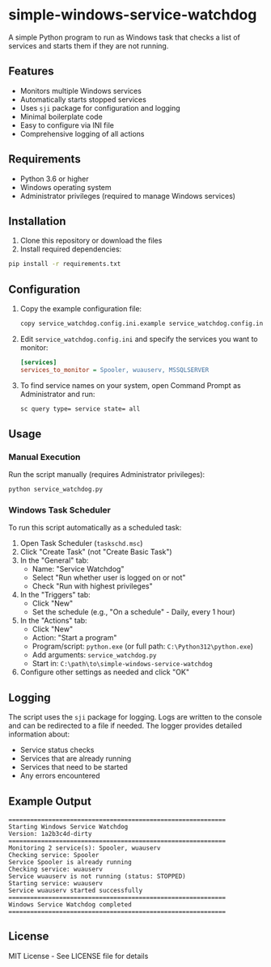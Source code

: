 # simple-windows-service-watchdog

A simple Python program to run as Windows task that checks a list of services and starts them if they are not running.

## Features

- Monitors multiple Windows services
- Automatically starts stopped services
- Uses `sji` package for configuration and logging
- Minimal boilerplate code
- Easy to configure via INI file
- Comprehensive logging of all actions

## Requirements

- Python 3.6 or higher
- Windows operating system
- Administrator privileges (required to manage Windows services)

## Installation

1. Clone this repository or download the files
2. Install required dependencies:

```bash
pip install -r requirements.txt
```

## Configuration

1. Copy the example configuration file:
   ```bash
   copy service_watchdog.config.ini.example service_watchdog.config.ini
   ```

2. Edit `service_watchdog.config.ini` and specify the services you want to monitor:
   ```ini
   [services]
   services_to_monitor = Spooler, wuauserv, MSSQLSERVER
   ```

3. To find service names on your system, open Command Prompt as Administrator and run:
   ```cmd
   sc query type= service state= all
   ```

## Usage

### Manual Execution

Run the script manually (requires Administrator privileges):

```bash
python service_watchdog.py
```

### Windows Task Scheduler

To run this script automatically as a scheduled task:

1. Open Task Scheduler (`taskschd.msc`)
2. Click "Create Task" (not "Create Basic Task")
3. In the "General" tab:
   - Name: "Service Watchdog"
   - Select "Run whether user is logged on or not"
   - Check "Run with highest privileges"
4. In the "Triggers" tab:
   - Click "New"
   - Set the schedule (e.g., "On a schedule" - Daily, every 1 hour)
5. In the "Actions" tab:
   - Click "New"
   - Action: "Start a program"
   - Program/script: `python.exe` (or full path: `C:\Python312\python.exe`)
   - Add arguments: `service_watchdog.py`
   - Start in: `C:\path\to\simple-windows-service-watchdog`
6. Configure other settings as needed and click "OK"

## Logging

The script uses the `sji` package for logging. Logs are written to the console and can be redirected to a file if needed. The logger provides detailed information about:

- Service status checks
- Services that are already running
- Services that need to be started
- Any errors encountered

## Example Output

```
============================================================
Starting Windows Service Watchdog
Version: 1a2b3c4d-dirty
============================================================
Monitoring 2 service(s): Spooler, wuauserv
Checking service: Spooler
Service Spooler is already running
Checking service: wuauserv
Service wuauserv is not running (status: STOPPED)
Starting service: wuauserv
Service wuauserv started successfully
============================================================
Windows Service Watchdog completed
============================================================
```

## License

MIT License - See LICENSE file for details 
